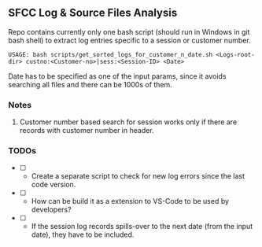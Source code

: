 ## SFCC Log & Source Files Analysis

Repo contains currently only one bash script (should run in Windows in git bash shell) to extract log entries specific to a session or customer number.

```
USAGE: bash scripts/get_sorted_logs_for_customer_n_date.sh <Logs-root-dir> custno:<Customer-no>|sess:<Session-ID> <Date>
```
Date has to be specified as one of the input params, since it avoids searching all files and there can be 1000s of them.

### Notes

1. Customer number based search for session works only if there are records with customer number in header.

### TODOs

- [ ] - Create a separate script to check for new log errors since the last code version.
- [ ] - How can be build it as a extension to VS-Code to be used by developers?
- [ ] - If the session log records spills-over to the next date (from the input date), they have to be included.

